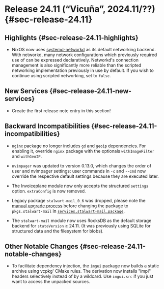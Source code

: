 # Release 24.11 (“Vicuña”, 2024.11/??) {#sec-release-24.11}

<!-- To avoid merge conflicts, consider adding your item at an arbitrary place in the list instead. -->

## Highlights {#sec-release-24.11-highlights}

- NixOS now uses [systemd-networkd](#opt-systemd.network) as its default networking backend. With networkd, many network configurations which previously required use of [](#opt-networking.localCommands) can be expressed declaratively. Networkd's connection management is also significantly more reliable than the scripted networking implementation previously in use by default. If you wish to continue using scripted networking, set [](#opt-networking.useNetworkd) to `false`.

## New Services {#sec-release-24.11-new-services}

- Create the first release note entry in this section!

## Backward Incompatibilities {#sec-release-24.11-incompatibilities}

- `nginx` package no longer includes `gd` and `geoip` dependencies. For enabling it, override `nginx` package with the optionals `withImageFilter` and `withGeoIP`.

- `nvimpager` was updated to version 0.13.0, which changes the order of user and
  nvimpager settings: user commands in `-c` and `--cmd` now override the
  respective default settings because they are executed later.

- The Invoiceplane module now only accepts the structured `settings` option.
  `extraConfig` is now removed.

- Legacy package `stalwart-mail_0_6` was dropped, please note the
  [manual upgrade process](https://github.com/stalwartlabs/mail-server/blob/main/UPGRADING.md)
  before changing the package to `pkgs.stalwart-mail` in
  [`services.stalwart-mail.package`](#opt-services.stalwart-mail.package).

- The `stalwart-mail` module now uses RocksDB as the default storage backend
  for `stateVersion` ≥ 24.11. (It was previously using SQLite for structured
  data and the filesystem for blobs).

## Other Notable Changes {#sec-release-24.11-notable-changes}

<!-- To avoid merge conflicts, consider adding your item at an arbitrary place in the list instead. -->

- To facilitate dependency injection, the `imgui` package now builds a static archive using vcpkg' CMake rules.
  The derivation now installs "impl" headers selectively instead of by a wildcard.
  Use `imgui.src` if you just want to access the unpacked sources.
